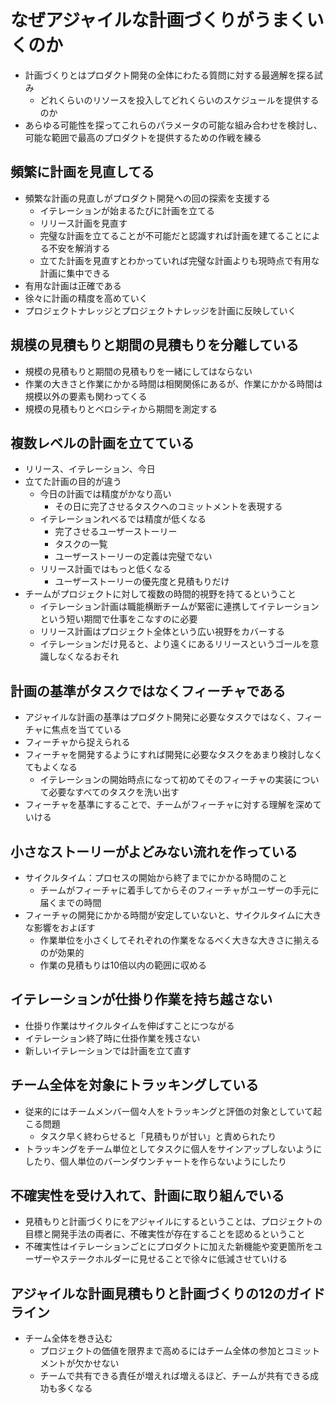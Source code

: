 # なぜアジャイルな計画づくりがうまくいくのか

- 計画づくりとはプロダクト開発の全体にわたる質問に対する最適解を探る試み
    - どれくらいのリソースを投入してどれくらいのスケジュールを提供するのか
- あらゆる可能性を探ってこれらのパラメータの可能な組み合わせを検討し、可能な範囲で最高のプロダクトを提供するための作戦を練る

## 頻繁に計画を見直してる

- 頻繁な計画の見直しがプロダクト開発への回の探索を支援する
    - イテレーションが始まるたびに計画を立てる
    - リリース計画を見直す
    - 完璧な計画を立てることが不可能だと認識すれば計画を建てることによる不安を解消する
    - 立てた計画を見直すとわかっていれば完璧な計画よりも現時点で有用な計画に集中できる
- 有用な計画は正確である
- 徐々に計画の精度を高めていく
- プロジェクトナレッジとプロジェクトナレッジを計画に反映していく

## 規模の見積もりと期間の見積もりを分離している

- 規模の見積もりと期間の見積もりを一緒にしてはならない
- 作業の大きさと作業にかかる時間は相関関係にあるが、作業にかかる時間は規模以外の要素も関わってくる
- 規模の見積もりとベロシティから期間を測定する

## 複数レベルの計画を立てている

- リリース、イテレーション、今日
- 立てた計画の目的が違う
    - 今日の計画では精度がかなり高い
        - その日に完了させるタスクへのコミットメントを表現する
    - イテレーションれべるでは精度が低くなる
        - 完了させるユーザーストーリー
        - タスクの一覧
        - ユーザーストーリーの定義は完璧でない
    - リリース計画ではもっと低くなる
        - ユーザーストーリーの優先度と見積もりだけ
- チームがプロジェクトに対して複数の時間的視野を持てるということ
    - イテレーション計画は職能横断チームが緊密に連携してイテレーションという短い期間で仕事をこなすのに必要
    - リリース計画はプロジェクト全体という広い視野をカバーする
    - イテレーションだけ見ると、より遠くにあるリリースというゴールを意識しなくなるおそれ

## 計画の基準がタスクではなくフィーチャである

- アジャイルな計画の基準はプロダクト開発に必要なタスクではなく、フィーチャに焦点を当てている
- フィーチャから捉えられる
- フィーチャを開発するようにすれば開発に必要なタスクをあまり検討しなくてもよくなる
    - イテレーションの開始時点になって初めてそのフィーチャの実装について必要なすべてのタスクを洗い出す
- フィーチャを基準にすることで、チームがフィーチャに対する理解を深めていける

## 小さなストーリーがよどみない流れを作っている

- サイクルタイム：プロセスの開始から終了までにかかる時間のこと
    - チームがフィーチャに着手してからそのフィーチャがユーザーの手元に届くまでの時間
- フィーチャの開発にかかる時間が安定していないと、サイクルタイムに大きな影響をおよぼす
    - 作業単位を小さくしてそれぞれの作業をなるべく大きな大きさに揃えるのが効果的
    - 作業の見積もりは10倍以内の範囲に収める

## イテレーションが仕掛り作業を持ち越さない

- 仕掛り作業はサイクルタイムを伸ばすことにつながる
- イテレーション終了時に仕掛作業を残さない
- 新しいイテレーションでは計画を立て直す

## チーム全体を対象にトラッキングしている

- 従来的にはチームメンバー個々人をトラッキングと評価の対象としていて起こる問題
    - タスク早く終わらせると「見積もりが甘い」と責められたり
- トラッキングをチーム単位としてタスクに個人をサインアップしないようにしたり、個人単位のバーンダウンチャートを作らないようにしたり

## 不確実性を受け入れて、計画に取り組んでいる

- 見積もりと計画づくりにをアジャイルにするということは、プロジェクトの目標と開発手法の両者に、不確実性が存在することを認めるということ
- 不確実性はイテレーションごとにプロダクトに加えた新機能や変更箇所をユーザーやステークホルダーに見せることで徐々に低減させていける

## アジャイルな計画見積もりと計画づくりの12のガイドライン

- チーム全体を巻き込む
    - プロジェクトの価値を限界まで高めるにはチーム全体の参加とコミットメントが欠かせない
    - チームで共有できる責任が増えれば増えるほど、チームが共有できる成功も多くなる
